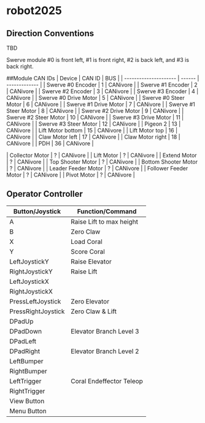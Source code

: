 # robot2025

## Direction Conventions
TBD

Swerve module #0 is front left, #1 is front right, #2 is back left, and #3 is back right.

##Module CAN IDs
| Device                | CAN ID |      BUS      |
| --------------------- | ------ | ------------- |
| Swerve #0 Encoder     |   1    |   CANivore    |
| Swerve #1 Encoder     |   2    |   CANivore    |
| Swerve #2 Encoder     |   3    |   CANivore    |
| Swerve #3 Encoder     |   4    |   CANivore    |
| Swerve #0 Drive Motor |   5    |   CANivore    |
| Swerve #0 Steer Motor |   6    |   CANivore    |
| Swerve #1 Drive Motor |   7    |   CANivore    |
| Swerve #1 Steer Motor |   8    |   CANivore    |
| Swerve #2 Drive Motor |   9    |   CANivore    |
| Swerve #2 Steer Motor |  10    |   CANivore    |
| Swerve #3 Drive Motor |  11    |   CANivore    |
| Swerve #3 Steer Motor |  12    |   CANivore    |
| Pigeon 2              |  13    |   CANivore    |
| Lift Motor bottom     |  15    |   CANivore    |
| Lift Motor top        |  16    |   CANivore    |
| Claw Motor left       |  17    |   CANivore    |
| Claw Motor right      |  18    |   CANivore    |
| PDH                   |  36    |   CANivore    |

| Collector Motor       |   ?    | CANivore |
| Lift Motor            |   ?    | CANivore |
| Extend Motor          |   ?    | CANivore |
| Top Shooter Motor     |   ?    | CANivore |
| Bottom Shooter Motor  |   ?    | CANivore |
| Leader Feeder Motor   |   ?    | CANivore |
| Follower Feeder Motor |   ?    | CANivore |
| Pivot Motor           |   ?    | CANivore |

## Operator Controller

|  Button/Joystick | Function/Command         |
|------------------|--------------------------|
|A                 |Raise Lift to max height  |
|B                 |Zero Claw                 |
|X                 |Load Coral                |
|Y                 |Score Coral               |
|LeftJoystickY     |Raise Elevator            |
|RightJoystickY    |Raise Lift                |
|LeftJoystickX     |                          |
|RightJoystickX    |                          |
|PressLeftJoystick |Zero Elevator             |
|PressRightJoystick|Zero Claw & Lift          |
|DPadUp            |                          |
|DPadDown          |Elevator Branch Level 3   |
|DPadLeft          |                          |
|DPadRight         |Elevator Branch Level 2   |
|LeftBumper        |                          |
|RightBumper       |                          |
|LeftTrigger       |Coral Endeffector Teleop  |
|RightTrigger      |                          |
|View Button       |                          |
|Menu Button       |                          |